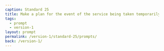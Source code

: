 ```yaml
---
caption: Standard 25
title: Make a plan for the event of the service being taken temporarily offline.
tags:
  - prompt
  - version-1
layout: prompt
permalink: /version-1/standard-25/prompts/
back: /version-1/
---
```

